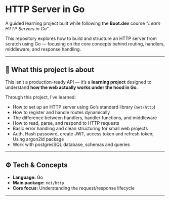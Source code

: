 # HTTP Server in Go

A guided learning project built while following the **Boot.dev** course _“Learn HTTP Servers in Go”_.

This repository explores how to build and structure an HTTP server from scratch using Go — focusing on the core concepts behind routing, handlers, middleware, and response handling.

---

## 🧠 What this project is about

This isn’t a production-ready API — it’s a **learning project** designed to understand **how the web actually works under the hood in Go**.

Through this project, I’ve learned:

-   How to set up an HTTP server using Go’s standard library (`net/http`)
-   How to register and handle routes dynamically
-   The difference between handlers, handler functions, and middleware
-   How to read, parse, and respond to HTTP requests
-   Basic error handling and clean structuring for small web projects
-   Auth, Hash passowrd, create JWT, access token and refresh token; Using argon2id package
-   Work with postgresSQL database, schemas and queries

---

## ⚙️ Tech & Concepts

-   **Language:** Go
-   **Main package:** `net/http`
-   **Core focus:** Understanding the request/response lifecycle

---
